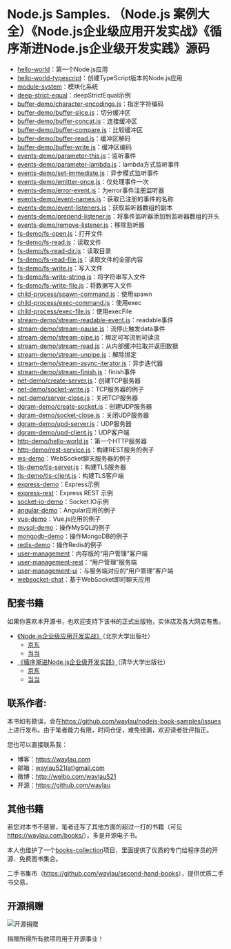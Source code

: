 # Node.js Samples. （Node.js 案例大全）《Node.js企业级应用开发实战》《循序渐进Node.js企业级开发实践》源码

* [hello-world](samples/hello-world)：第一个Node.js应用
* [hello-world-typescript](samples/hello-world-typescript)：创建TypeScript版本的Node.js应用
* [module-system](samples/module-system)：模块化系统
* [deep-strict-equal](samples/deep-strict-equal/)：deepStrictEqual示例
* [buffer-demo/character-encodings.js](samples/buffer-demo/character-encodings.js)：指定字符编码
* [buffer-demo/buffer-slice.js](samples/buffer-demo/buffer-slice.js)：切分缓冲区
* [buffer-demo/buffer-concat.js](samples/buffer-demo/buffer-concat.js)：连接缓冲区
* [buffer-demo/buffer-compare.js](samples/buffer-demo/buffer-compare.js)：比较缓冲区
* [buffer-demo/buffer-read.js](samples/buffer-demo/buffer-read.js)：缓冲区解码
* [buffer-demo/buffer-write.js](samples/buffer-demo/buffer-write.js)：缓冲区编码
* [events-demo/parameter-this.js](samples/events-demo/parameter-this.js)：监听事件
* [events-demo/parameter-lambda.js](samples/events-demo/parameter-lambda.js)：lambda方式监听事件
* [events-demo/set-immediate.js](samples/events-demo/set-immediate.js)：异步模式监听事件
* [events-demo/emitter-once.js](samples/events-demo/emitter-once.js)：仅处理事件一次
* [events-demo/error-event.js](samples/events-demo/error-event.js)：为error事件注册监听器
* [events-demo/event-names.js](samples/events-demo/event-names.js)：获取已注册的事件的名称
* [events-demo/event-listeners.js](samples/events-demo/event-listeners.js)：获取监听器数组的副本
* [events-demo/prepend-listener.js](samples/events-demo/prepend-listener.js)：将事件监听器添加到监听器数组的开头
* [events-demo/remove-listener.js](samples/events-demo/remove-listener.js)：移除监听器
* [fs-demo/fs-open.js](samples/fs-demo/fs-open.js)：打开文件
* [fs-demo/fs-read.js](samples/fs-demo/fs-read.js)：读取文件
* [fs-demo/fs-read-dir.js](samples/fs-demo/fs-read-dir.js)：读取目录
* [fs-demo/fs-read-file.js](samples/fs-demo/fs-read-file.js)：读取文件的全部内容
* [fs-demo/fs-write.js](samples/fs-demo/fs-write.js)：写入文件
* [fs-demo/fs-write-string.js](samples/fs-demo/fs-write-string.js)：将字符串写入文件
* [fs-demo/fs-write-file.js](samples/fs-demo/fs-write-file.js)：将数据写入文件
* [child-process/spawn-command.js](samples/child-process/spawn-command.js)：使用spawn
* [child-process/exec-command.js](samples/child-process/exec-command.js)：使用exec
* [child-process/exec-file.js](samples/child-process/exec-file.js)：使用execFile
* [stream-demo/stream-readable-event.js](samples/stream-demo/stream-readable-event.js)：readable事件
* [stream-demo/stream-pause.js](samples/stream-demo/stream-pause.js)：流停止触发data事件
* [stream-demo/stream-pipe.js](samples/stream-demo/stream-pipe.js)：绑定可写流到可读流
* [stream-demo/stream-read.js](samples/stream-demo/stream-read.js)：从内部缓冲拉取并返回数据
* [stream-demo/stream-unpipe.js](samples/stream-demo/stream-unpipe.js)：解除绑定
* [stream-demo/stream-async-iterator.js](samples/stream-demo/stream-async-iterator.js)：异步迭代器
* [stream-demo/stream-finish.js](samples/stream-demo/stream-finish.js)：finish事件
* [net-demo/create-server.js](samples/net-demo/create-server.js)：创建TCP服务器
* [net-demo/socket-write.js](samples/net-demo/socket-write.js)：TCP服务器的例子
* [net-demo/server-close.js](samples/net-demo/server-close.js)：关闭TCP服务器
* [dgram-demo/create-socket.js](samples/dgram-demo/create-socket.js)：创建UDP服务器
* [dgram-demo/socket-close.js](samples/dgram-demo/socket-close.js)：关闭UDP服务器
* [dgram-demo/upd-server.js](samples/dgram-demo/upd-server.js)：UDP服务器
* [dgram-demo/upd-client.js](samples/dgram-demo/upd-client.js)：UDP客户端
* [http-demo/hello-world.js](samples/http-demo/hello-world.js)：第一个HTTP服务器
* [http-demo/rest-service.js](samples/http-demo/rest-service.js)：构建REST服务的例子
* [ws-demo](samples/ws-demo)：WebSocket聊天服务器的例子
* [tls-demo/tls-server.js](samples/tls-demo/tls-server.js)：构建TLS服务器
* [tls-demo/tls-client.js](samples/tls-demo/tls-client.js)：构建TLS客户端
* [express-demo](samples/express-demo)：Express示例
* [express-rest](samples/express-rest)：Express REST 示例
* [socket-io-demo](samples/socket-io-demo)：Socket.IO示例
* [angular-demo](samples/angular-demo)：Angular应用的例子
* [vue-demo](samples/vue-demo)：Vue.js应用的例子
* [mysql-demo](samples/mysql-demo)：操作MySQL的例子
* [mongodb-demo](samples/mongodb-demo)：操作MongoDB的例子
* [redis-demo](samples/redis-demo)：操作Redis的例子
* [user-management](samples/user-management)：内存版的“用户管理”客户端
* [user-management-rest](samples/user-management-rest)：“用户管理”服务端
* [user-management-ui](samples/user-management-ui)：与服务端对应的“用户管理”客户端
* [websocket-chat](samples/uwebsocket-chat)：基于WebSocket即时聊天应用



## 配套书籍

如果你喜欢本开源书，也欢迎支持下该书的正式出版物，实体店及各大网店有售。

* [《Node.js企业级应用开发实战》](https://github.com/waylau/nodejs-book-samples)（北京大学出版社）
  * [京东](https://search.jd.com/Search?keyword=%E6%9F%B3%E4%BC%9F%E5%8D%AB%20Node.js%E4%BC%81%E4%B8%9A%E7%BA%A7%E5%BA%94%E7%94%A8%E5%BC%80%E5%8F%91%E5%AE%9E%E6%88%98&enc=utf-8&wq=%E6%9F%B3%E4%BC%9F%E5%8D%AB%20Node.js%E4%BC%81%E4%B8%9A%E7%BA%A7%E5%BA%94%E7%94%A8%E5%BC%80%E5%8F%91%E5%AE%9E%E6%88%98&pvid=cef388426fa443baac6fb59a1a133421)
  * [当当](http://search.dangdang.com/?key=%C1%F8%CE%B0%CE%C0%20Node.js%C6%F3%D2%B5%BC%B6%D3%A6%D3%C3%BF%AA%B7%A2%CA%B5%D5%BD&act=input)
* [《循序渐进Node.js企业级开发实践》](https://waylau.com/about-progressive-nodejs-enterprise-level-application-practice-book/)（清华大学出版社）
  * [京东](https://re.jd.com/search?keyword=%E5%BE%AA%E5%BA%8F%E6%B8%90%E8%BF%9BNode.js%E4%BC%81%E4%B8%9A%E7%BA%A7%E5%BC%80%E5%8F%91%E5%AE%9E%E8%B7%B5&enc=utf-8)
  * [当当](https://search.dangdang.com/?key=%D1%AD%D0%F2%BD%A5%BD%F8Node.js%C6%F3%D2%B5%BC%B6%BF%AA%B7%A2%CA%B5%BC%F9&act=input)






## 联系作者:


本书如有勘误，会在<https://github.com/waylau/nodejs-book-samples/issues>上进行发布。由于笔者能力有限，时间仓促，难免错漏，欢迎读者批评指正。

您也可以直接联系我：

* 博客：https://waylau.com
* 邮箱：[waylau521(at)gmail.com](mailto:waylau521@gmail.com)
* 微博：http://weibo.com/waylau521
* 开源：https://github.com/waylau


## 其他书籍

若您对本书不感冒，笔者还写了其他方面的超过一打的书籍（可见<https://waylau.com/books/>），多是开源电子书。

本人也维护了一个[books-collection](https://github.com/waylau/books-collection)项目，里面提供了优质的专门给程序员的开源、免费图书集合。

二手书集市（<https://github.com/waylau/second-hand-books>），提供优质二手书交易。

## 开源捐赠


![开源捐赠](https://waylau.com/images/showmethemoney-sm.jpg)

捐赠所得所有款项将用于开源事业！